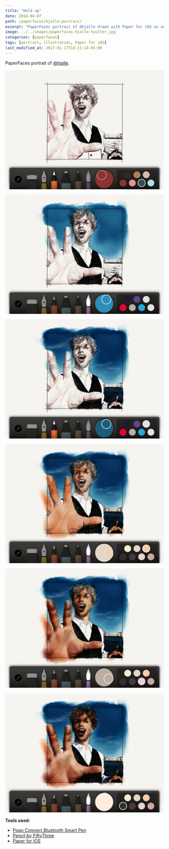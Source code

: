 ```yaml
---
title: "Hold up"
date: 2014-04-07
path: /paperfaces/hjalle-portrait/
excerpt: "PaperFaces portrait of @hjalle drawn with Paper for iOS on an iPad."
image: ../../images/paperfaces-hjalle-twitter.jpg
categories: [paperfaces]
tags: [portrait, illustration, Paper for iOS]
last_modified_at: 2017-01-17T14:11:14-05:00
---
```


PaperFaces portrait of [@hjalle](https://twitter.com/hjalle).

![Work in process screenshot](../../images/paperfaces-hjalle-process-1-lg.jpg)

![Work in process screenshot](../../images/paperfaces-hjalle-process-2-lg.jpg)

![Work in process screenshot](../../images/paperfaces-hjalle-process-3-lg.jpg)

![Work in process screenshot](../../images/paperfaces-hjalle-process-4-lg.jpg)

![Work in process screenshot](../../images/paperfaces-hjalle-process-5-lg.jpg)

![Work in process screenshot](../../images/paperfaces-hjalle-process-6-lg.jpg)

**Tools used:**

- [Pogo Connect Bluetooth Smart Pen](https://www.amazon.com/gp/product/B009K448L4/ref=as_li_ss_tl?ie=UTF8&camp=1789&creative=390957&creativeASIN=B009K448L4&linkCode=as2&tag=mademist-20)
- [Pencil by FiftyThree](https://www.amazon.com/FiftyThree-Digital-Stylus-Pencil-iPhone/dp/B01JJBUYR4/ref=as_li_ss_tl?keywords=pencil+53&qid=1550586265&s=gateway&sr=8-3&linkCode=ll1&tag=mademist-20&linkId=0134793cb840affff60f2e45a7f64678&language=en_US)
- [Paper for iOS](https://paper.bywetransfer.com/)
